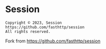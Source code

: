 # Session

    Copyright © 2023, Session
    https://github.com/fasthttp/session
    All rights reserved.

Fork from https://github.com/fasthttp/session
